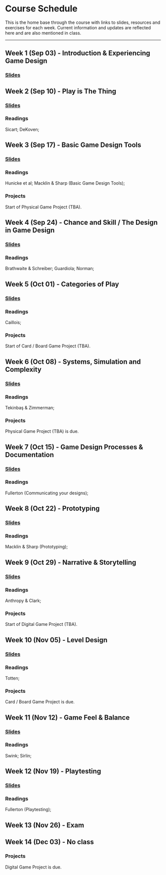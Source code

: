 # Course Schedule

This is the home base through the course with links to slides, resources and exercises for each week. Current information and updates are reflected here and are also mentioned in class.

---

## Week 1 (Sep 03) - Introduction & Experiencing Game Design

### [Slides](https://enricllagostera.github.io/cart215-2019/slides/week-01-introduction/)

## Week 2 (Sep 10) - Play is The Thing

### [Slides](https://enricllagostera.github.io/cart215-2019/slides/week-02-play/)

### Readings

Sicart; DeKoven;

## Week 3 (Sep 17) - Basic Game Design Tools

### [Slides](https://enricllagostera.github.io/cart215-2019/slides/week-02-play/)

### Readings

Hunicke et al;  Macklin & Sharp (Basic Game Design Tools);

### Projects

Start of Physical Game Project (TBA).

## Week 4 (Sep 24) - Chance and Skill / The Design in Game Design

### [Slides](https://enricllagostera.github.io/cart215-2019/slides/week-02-play/)

### Readings

Brathwaite & Schreiber; Guardiola; Norman;

## Week 5 (Oct 01) - Categories of Play

### [Slides](https://enricllagostera.github.io/cart215-2019/slides/week-02-play/)

### Readings

Caillois;

### Projects

Start of Card / Board Game Project (TBA).

## Week 6 (Oct 08) - Systems, Simulation and Complexity

### [Slides](https://enricllagostera.github.io/cart215-2019/slides/week-02-play/)

### Readings

Tekinbaş & Zimmerman;

### Projects

Physical Game Project (TBA) is due.

## Week 7 (Oct 15) - Game Design Processes & Documentation

### [Slides](https://enricllagostera.github.io/cart215-2019/slides/week-02-play/)

### Readings

Fullerton (Communicating your designs);

## Week 8 (Oct 22) - Prototyping

### [Slides](https://enricllagostera.github.io/cart215-2019/slides/week-02-play/)

### Readings

Macklin & Sharp (Prototyping);

## Week 9 (Oct 29) - Narrative & Storytelling

### [Slides](https://enricllagostera.github.io/cart215-2019/slides/week-02-play/)

### Readings

Anthropy & Clark;

### Projects

Start of Digital Game Project (TBA).

## Week 10 (Nov 05) - Level Design

### [Slides](https://enricllagostera.github.io/cart215-2019/slides/week-02-play/)

### Readings

Totten;

### Projects

Card / Board Game Project is due.

## Week 11 (Nov 12) - Game Feel & Balance

### [Slides](https://enricllagostera.github.io/cart215-2019/slides/week-02-play/)

### Readings

Swink; Sirlin;

## Week 12 (Nov 19) - Playtesting

### [Slides](https://enricllagostera.github.io/cart215-2019/slides/week-02-play/)

### Readings

Fullerton (Playtesting);

## Week 13 (Nov 26) - Exam

## Week 14 (Dec 03) - No class

### Projects

Digital Game Project is due.
